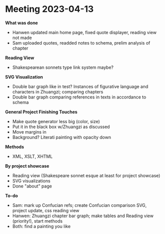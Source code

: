 # Meeting 2023-04-13

**What was done**
- Hanwen updated main home page, fixed quote displayer, reading view not made
- Sam uploaded quotes, readded notes to schema, prelim analysis of chapter

**Reading View**
- Shakespearean sonnets type link system maybe?

**SVG Visualization**
- Double bar graph like in test? Instances of figurative language and characters in Zhuangzi; comparing chapters
- Double bar graph comparing references in texts in accordance to schema

**General Project Finishing Touches**
- Make quote generator less big (color, size)
- Put it in the black box w/Zhuangzi as discussed
- Move margins in
- Background? Literati painting with opacity down

**Methods**
- XML, XSLT, XHTML

**By project showcase**
- Reading view (Shakespeare sonnet esque at least for project showcase)
- SVG visualizations
- Done "about" page

**To-do**
- Sam: mark up Confucian refs; create Confucian comparison SVG, project update, css reading view
- Hanwen: Zhuangzi chapter bar graph; make tables and Reading view (priority!), start methods
- Both: find a painting you like

